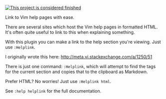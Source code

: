 [![This project is considered finished](https://img.shields.io/badge/Status-finished-green.svg)](https://arp242.net/status/finished) 

Link to Vim help pages with ease.

There are several sites which host the Vim help pages in formatted HTML. It's
often quite useful to link to this when explaining something.

With this plugin you can make a link to the help section you're viewing. Just
use `:Helplink`.

I originally wrote this here:
http://meta.vi.stackexchange.com/a/1250/51

There is just one command: `:Helplink`, which will attempt to find the tags for
the current section and copies that to the clipboard as Markdown.

Prefer HTML? No worries! Just use `:Helplink html`.

See `:help helplink` for the full documentation.
